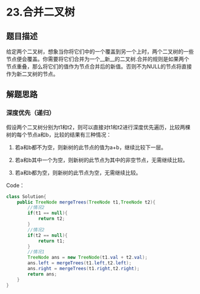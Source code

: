 # 23.合并二叉树

## 题目描述

给定两个二叉树，想象当你将它们中的一个覆盖到另一个上时，两个二叉树的一些节点便会覆盖。你需要将它们合并为一个__新__的二叉树.合并的规则是如果两个节点重叠，那么将它们的值作为节点合并后的新值。否则不为NULL的节点将直接作为新二叉树的节点。

## 解题思路

### 深度优先（递归）

假设两个二叉树分别为t1和t2，则可以直接对t1和t2进行深度优先遍历，比较两棵树的每个节点a和b，比较的结果有三种情况：

1. 若a和b都不为空，则新树的此节点的值为a+b，继续比较下一层。

2. 若a和b其中一个为空，则新树的此节点为其中的非空节点，无需继续比较。

3. 若a和b都为空，则新树的此节点为空，无需继续比较。

Code：

~~~java
class Solution{
	public TreeNode mergeTrees(TreeNode t1,TreeNode t2){
        //情况2
        if(t1 == null){
            return t2;
        }
        //情况2
        if(t2 == null){
            return t1;
        }
        //情况1
        TreeNode ans = new TreeNode(t1.val + t2.val);
        ans.left = mergeTrees(t1.left,t2.left);
        ans.right = mergeTrees(t1.right,t2.right);
        return ans;
    }
}
~~~

